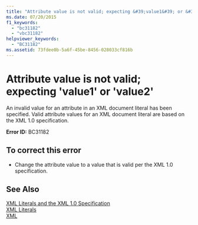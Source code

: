 ```yaml
---
title: "Attribute value is not valid; expecting &#39;value1&#39; or &#39;value2&#39;"
ms.date: 07/20/2015
f1_keywords: 
  - "bc31182"
  - "vbc31182"
helpviewer_keywords: 
  - "BC31182"
ms.assetid: 73fdee0b-5a6f-45be-8456-028033cf816b
---
```

# Attribute value is not valid; expecting &#39;value1&#39; or &#39;value2&#39;
An invalid value for an attribute in an XML document literal has been specified. Valid attribute values for an XML document literal are based on the XML 1.0 specification.  
  
 **Error ID:** BC31182  
  
## To correct this error  
  
- Change the attribute value to a value that is valid per the XML 1.0 specification.  
  
## See Also  
 [XML Literals and the XML 1.0 Specification](../../visual-basic/programming-guide/language-features/xml/xml-literals-and-the-xml-1-0-specification.md)  
 [XML Literals](../../visual-basic/language-reference/xml-literals/index.md)  
 [XML](../../visual-basic/programming-guide/language-features/xml/index.md)
